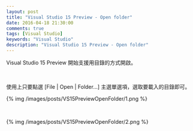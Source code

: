 ```yaml
---
layout: post
title: "Visual Studio 15 Preview - Open folder"
date: 2016-04-18 21:30:00
comments: true
tags: [Visual Studio]
keywords: "Visual Studio"
description: "Visual Studio 15 Preview - Open folder"
---
```


Visual Studio 15 Preview 開始支援用目錄的方式開啟。  

<!-- More -->

<br/>


使用上只要點選 [File | Open | Folder...] 主選單選項，選取要載入的目錄即可。  

{% img /images/posts/VS15PreviewOpenFolder/1.png %}

<br/>


{% img /images/posts/VS15PreviewOpenFolder/2.png %}
